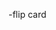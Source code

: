 <!-- - score -->

<!-- -lose & win modal -->

<!-- - welcome page -->

<!-- - play -->
<!-- - replay -->
<!-- - quit -->

-flip card
